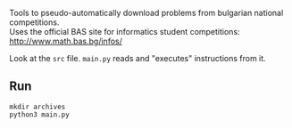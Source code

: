Tools to pseudo-automatically download problems from bulgarian national competitions.  
Uses the official BAS site for informatics student competitions: http://www.math.bas.bg/infos/

Look at the `src` file. `main.py` reads and "executes" instructions from it.

## Run
```
mkdir archives
python3 main.py
```
